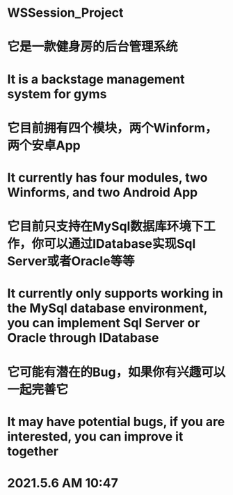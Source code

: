 # WSSession_Project
# 它是一款健身房的后台管理系统
# It is a backstage management system for gyms
# 它目前拥有四个模块，两个Winform，两个安卓App
# It currently has four modules, two Winforms, and two Android App
# 它目前只支持在MySql数据库环境下工作，你可以通过IDatabase实现Sql Server或者Oracle等等
# It currently only supports working in the MySql database environment, you can implement Sql Server or Oracle through IDatabase
# 它可能有潜在的Bug，如果你有兴趣可以一起完善它
# It may have potential bugs, if you are interested, you can improve it together
# 2021.5.6 AM 10:47
